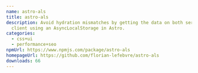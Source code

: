 ```yaml
---
name: astro-als
title: astro-als
description: Avoid hydration mismatches by getting the data on both server and
  client using an AsyncLocalStorage in Astro.
categories:
  - css+ui
  - performance+seo
npmUrl: https://www.npmjs.com/package/astro-als
homepageUrl: https://github.com/florian-lefebvre/astro-als
downloads: 66
---
```

